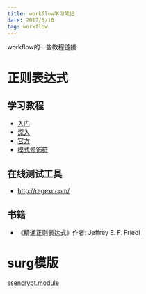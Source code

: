 ```yaml
---
title: workflow学习笔记
date: 2017/5/16
tag: workflow
---
```

workflow的一些教程链接
<!--more-->
# 正则表达式
## 学习教程
- [入门](http://deerchao.net/tutorials/regex/regex.htm)
- [深入](http://blog.csdn.net/lxcnn/article/category/538256)
- [官方](https://msdn.microsoft.com/zh-cn/library/hs600312.aspx)
- [模式修饰符](http://huangshanben.com/articles/3039)

## 在线测试工具
- http://regexr.com/

## 书籍
- 《精通正则表达式》作者: Jeffrey E. F. Friedl 

# surg模版
[ssencrypt.module](https://raw.githubusercontent.com/wolfydw/workflow/master/ssencrypt.module)
